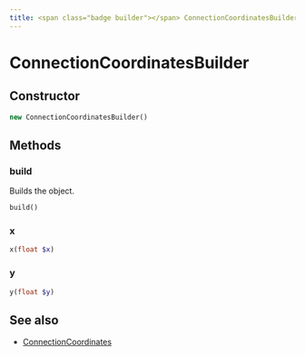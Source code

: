 ```yaml
---
title: <span class="badge builder"></span> ConnectionCoordinatesBuilder
---
```

# <span class="badge builder"></span> ConnectionCoordinatesBuilder

## Constructor

```php
new ConnectionCoordinatesBuilder()
```
## Methods

### <span class="badge object-method"></span> build

Builds the object.

```php
build()
```

### <span class="badge object-method"></span> x

```php
x(float $x)
```

### <span class="badge object-method"></span> y

```php
y(float $y)
```

## See also

 * <span class="badge object-type-class"></span> [ConnectionCoordinates](./object-ConnectionCoordinates.md)
